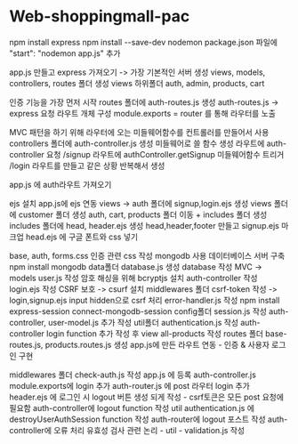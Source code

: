 # Web-shoppingmall-pac

npm install express
npm install --save-dev nodemon
package.json 파일에 "start": "nodemon app.js" 추가

app.js 만들고 express 가져오기 -> 가장 기본적인 서버 생성
views, models, controllers, routes 폴더 생성
views 하위폴더 auth, admin, products, cart

인증 기능을 가장 먼저 시작
routes 폴더에 auth-routes.js 생성
auth-routes.js -> express 요청
라우트 개체 구성
module.exports = router 를 통해 라우터를 노출

MVC 패턴을 하기 위해 라우터에 오는 미들웨어함수를 컨트롤러를 만들어서 사용
controllers 폴더에 auth-controller.js 생성
미들웨어로 쓸 함수 생성
라우트에 auth-controller 요청
/signup 라우트에 authController.getSignup 미들웨어함수 트리거
/login 라우트를 만들고 같은 상황 반복해서 생성

app.js 에 auth라우트 가져오기

ejs 설치
app.js에 ejs 연동
views -> auth 폴더에 signup,login.ejs 생성
views 폴더에 customer 폴더 생성
auth, cart, products 폴더 이동 + includes 폴더 생성
includes 폴더에 head, header.ejs 생성
head,header,footer 만들고 signup.ejs 마크업
head.ejs 에 구글 폰트와 css 넣기

base, auth, forms.css 인증 관련 css 작성
mongodb 사용 데이터베이스 서버 구축
npm install mongodb
data폴더 database.js 생성
database 작성
MVC -> models user.js 작성
암호 해싱을 위해 bcryptjs 설치
auth-controller 작성
login.ejs 작성
CSRF 보호 -> csurf 설치
middlewares 폴더 csrf-token 작성 -> login,signup.ejs input hidden으로 csrf 처리
error-handler.js 작성
npm install express-session connect-mongodb-session
config폴더 session.js 작성
auth-controller, user-model.js 추가 작성
util폴더 authentication.js 작성
auth-controller login function 추가 작성 후 view all-products 작성
routes 폴더 base-routes.js, products.routes.js 생성
app.js에 만든 라우트 연동 - 인증 & 사용자 로그인 구현

middlewares 폴더 check-auth.js 작성
app.js 에 등록
auth-controller.js module.exports에 login 추가
auth-router.js 에 post 라우터 login 추가
header.ejs 에 로그인 시 logout 버튼 생성 되게 작성 - csrf토큰은 모든 post 요청에 필요함
auth-controller에 logout function 작성
util authentication.js 에 destroyUserAuthSession function 작성
auth-router에 logout 포스트 작성
auth-controller에 오류 처리
유효성 검사 관련 논리 -
util - validation.js 작성
